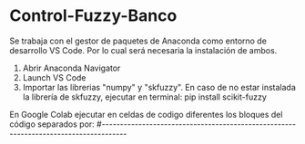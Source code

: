 # Control-Fuzzy-Banco
Se trabaja con el gestor de paquetes de Anaconda como entorno de desarrollo VS Code. Por lo cual será necesaria la instalación de ambos.

1. Abrir Anaconda Navigator
2. Launch VS Code
3. Importar las librerias "numpy" y "skfuzzy". En caso de no estar instalada la librería de skfuzzy, ejecutar en terminal: pip install scikit-fuzzy

En Google Colab ejecutar en celdas de codigo diferentes los bloques del código separados por:
#-------------------------------------------------------------------------------------

